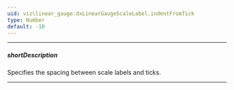 ```yaml
---
uid: viz\linear_gauge:dxLinearGaugeScaleLabel.indentFromTick
type: Number
default: -10
---
```

---
##### shortDescription
Specifies the spacing between scale labels and ticks.

---

